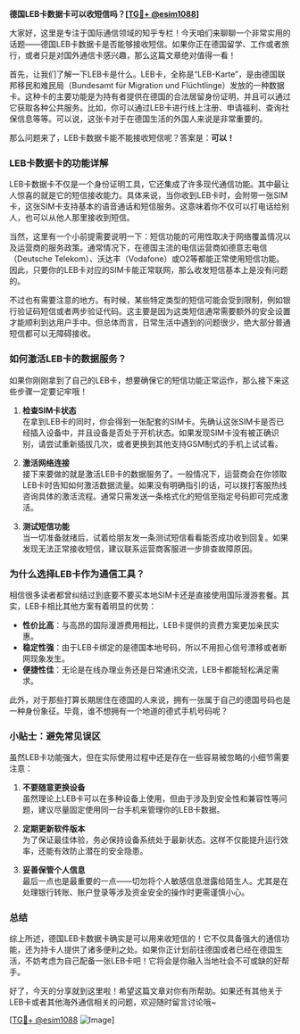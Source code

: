 **德国LEB卡数据卡可以收短信吗？[[TG💪+ @esim1088](https://t.me/s/esim1088)]**

大家好，这里是专注于国际通信领域的知乎专栏！今天咱们来聊聊一个非常实用的话题——德国LEB卡数据卡是否能够接收短信。如果你正在德国留学、工作或者旅行，或者只是对国外通信卡感兴趣，那么这篇文章绝对值得一看！

首先，让我们了解一下LEB卡是什么。LEB卡，全称是“LEB-Karte”，是由德国联邦移民和难民局（Bundesamt für Migration und Flüchtlinge）发放的一种数据卡。这种卡的主要功能是为持有者提供在德国的合法居留身份证明，并且可以通过它获取各种公共服务。比如，你可以通过LEB卡进行线上注册、申请福利、查询社保信息等等。可以说，这张卡对于在德国生活的外国人来说是非常重要的。

那么问题来了，LEB卡数据卡能不能接收短信呢？答案是：**可以！**

### LEB卡数据卡的功能详解

LEB卡数据卡不仅是一个身份证明工具，它还集成了许多现代通信功能。其中最让人惊喜的就是它的短信接收能力。具体来说，当你收到LEB卡时，会附带一张SIM卡，这张SIM卡支持基本的语音通话和短信服务。这意味着你不仅可以打电话给别人，也可以从他人那里接收到短信。

当然，这里有一个小前提需要说明一下：短信功能的可用性取决于网络覆盖情况以及运营商的服务政策。通常情况下，在德国主流的电信运营商如德意志电信（Deutsche Telekom）、沃达丰（Vodafone）或O2等都能正常使用短信功能。因此，只要你的LEB卡对应的SIM卡能正常联网，那么收发短信基本上是没有问题的。

不过也有需要注意的地方。有时候，某些特定类型的短信可能会受到限制，例如银行验证码短信或者两步验证代码。这主要是因为这类短信通常需要额外的安全设置才能顺利到达用户手中。但总体而言，日常生活中遇到的问题很少，绝大部分普通短信都可以无障碍接收。

### 如何激活LEB卡的数据服务？

如果你刚刚拿到了自己的LEB卡，想要确保它的短信功能正常运作，那么接下来这些步骤一定要记牢哦！

1. **检查SIM卡状态**  
   在拿到LEB卡的同时，你会得到一张配套的SIM卡。先确认这张SIM卡是否已经插入设备中，并且设备是否处于开机状态。如果发现SIM卡没有被正确识别，请尝试重新插拔几次，或者更换到其他支持GSM制式的手机上试试看。

2. **激活网络连接**  
   接下来要做的就是激活LEB卡的数据服务了。一般情况下，运营商会在你领取LEB卡时告知如何激活数据流量。如果没有明确指引的话，可以拨打客服热线咨询具体的激活流程。通常只需发送一条格式化的短信至指定号码即可完成激活。

3. **测试短信功能**  
   当一切准备就绪后，试着给朋友发一条测试短信看看能否成功收到回复。如果发现无法正常接收短信，建议联系运营商客服进一步排查故障原因。

### 为什么选择LEB卡作为通信工具？

相信很多读者都曾纠结过到底要不要买本地SIM卡还是直接使用国际漫游套餐。其实，LEB卡相比其他方案有着明显的优势：

- **性价比高**：与高昂的国际漫游费用相比，LEB卡提供的资费方案更加亲民实惠。
- **稳定性强**：由于LEB卡绑定的是德国本地号码，所以不用担心信号漂移或者断网现象发生。
- **便捷性佳**：无论是在线办理业务还是日常通讯交流，LEB卡都能轻松满足需求。

此外，对于那些打算长期居住在德国的人来说，拥有一张属于自己的德国号码也是一种身份象征。毕竟，谁不想拥有一个地道的德式手机号码呢？

### 小贴士：避免常见误区

虽然LEB卡功能强大，但在实际使用过程中还是存在一些容易被忽略的小细节需要注意：

1. **不要随意更换设备**  
   虽然理论上LEB卡可以在多种设备上使用，但由于涉及到安全性和兼容性等问题，建议尽量固定使用同一台手机来管理你的LEB卡数据。

2. **定期更新软件版本**  
   为了保证最佳体验，务必保持设备系统处于最新状态。这样不仅能提升运行效率，还能有效防止潜在的安全隐患。

3. **妥善保管个人信息**  
   最后一点也是最重要的一点——切勿将个人敏感信息泄露给陌生人。尤其是在处理银行转账、账户登录等涉及资金安全的操作时更需谨慎小心。

### 总结

综上所述，德国LEB卡数据卡确实是可以用来收短信的！它不仅具备强大的通信功能，还为持卡人提供了诸多便利之处。如果你正计划前往德国或者已经在德国生活，不妨考虑为自己配备一张LEB卡吧！它将会是你融入当地社会不可或缺的好帮手。

好了，今天的分享就到这里啦！希望这篇文章对你有所帮助。如果还有其他关于LEB卡或者其他海外通信相关的问题，欢迎随时留言讨论哦~ 

[[TG💪+ @esim1088](https://t.me/s/esim1088) ![Image](https://i.postimg.cc/4NQfJmqS/Snipaste-2025-05-13-00-14-12.png)]